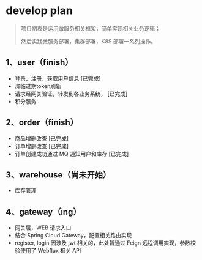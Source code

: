 # develop plan
> 项目初衷是运用微服务相关框架，简单实现相关业务逻辑；
>
> 然后实践微服务部署，集群部署，K8S 部署一系列操作。

## 1、user（finish）
- 登录、注册、获取用户信息 [已完成]
- 濒临过期token刷新
- 请求经网关验证，转发到各业务系统， [已完成]
- 积分服务

## 2、order（finish）
- 商品增删改查 [已完成]
- 订单增删改查 [已完成]
- 订单创建成功通过 MQ 通知用户和库存 [已完成]

## 3、warehouse（尚未开始）
- 库存管理

## 4、gateway（ing）
- 网关层，WEB 请求入口
- 结合 Spring Cloud Gateway，配置相关路由实现 
- register, login 因涉及 jwt 相关的，此处暂通过 Feign 远程调用实现，参数校验使用了 Webflux 相关 API

